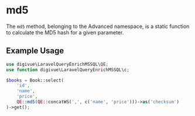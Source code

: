 # md5

The `md5` method, belonging to the Advanced namespace, is a static function to calculate the MD5 hash for a given
parameter.

## Example Usage

```php
use digivue\LaravelQueryEnrichMSSQL\QE;
use function digivue\LaravelQueryEnrichMSSQL\c;

$books = Book::select(
    'id',
    'name',
    'price',
    QE::md5(QE::concatWS(',', c('name', 'price')))->as('checksum')
)->get();
```
